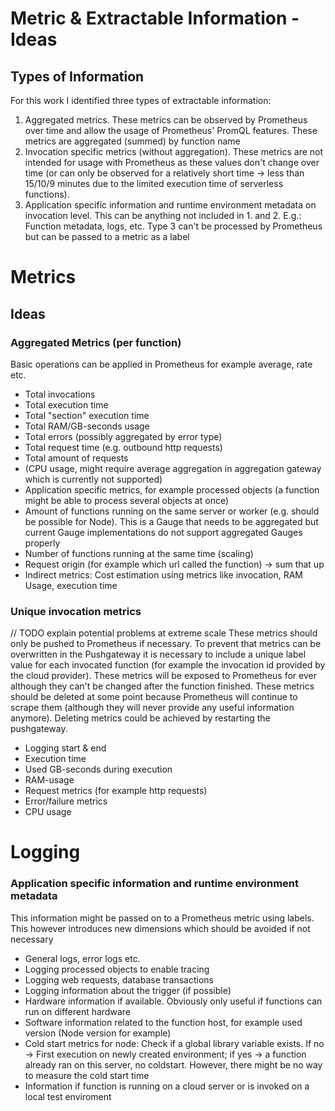 # Metric & Extractable Information - Ideas
## Types of Information

For this work I identified three types of extractable information:

1. Aggregated metrics. These metrics can be observed by Prometheus over time and allow the usage of Prometheus' PromQL features. These metrics are aggregated (summed) by function name
2. Invocation specific metrics (without aggregation). These metrics are not intended for usage with Prometheus as these values don't change over time (or can only be observed for a relatively short time -> less than 15/10/9 minutes due to the limited execution time of serverless functions).
3. Application specific information and runtime environment metadata on invocation level. This can be anything not included in 1. and 2. E.g.: Function metadata, logs, etc. Type 3 can't be processed by Prometheus but can be passed to a metric as a label

# Metrics

## Ideas
### Aggregated Metrics (per function)
Basic operations can be applied in Prometheus for example average, rate etc.
- Total invocations
- Total execution time
- Total "section" execution time
- Total RAM/GB-seconds usage
- Total errors (possibly aggregated by error type)
- Total request time (e.g. outbound http requests)
- Total amount of requests
- (CPU usage, might require average aggregation in aggregation gateway which is currently not supported)
- Application specific metrics, for example processed objects (a function might be able to process several objects at once)
- Amount of functions running on the same server or worker (e.g. should be possible for Node). This is a Gauge that needs to be aggregated but current Gauge implementations do not support aggregated Gauges properly
- Number of functions running at the same time (scaling)
- Request origin (for example which url called the function) -> sum that up
- Indirect metrics: Cost estimation using metrics like invocation, RAM Usage, execution time

### Unique invocation metrics
// TODO explain potential problems at extreme scale
These metrics should only be pushed to Prometheus if necessary. To prevent that metrics can be overwritten in the Pushgateway it is necessary to include a unique label value for each invocated function (for example the invocation id provided by the cloud provider). These metrics will be exposed to Prometheus for ever although they can't be changed after the function finished. These metrics should be deleted at some point because Prometheus will continue to scrape them (although they will never provide any useful information anymore). Deleting metrics could be achieved by restarting the pushgateway.

- Logging start & end
- Execution time
- Used GB-seconds during execution
- RAM-usage
- Request metrics (for example http requests)
- Error/failure metrics
- CPU usage

# Logging

### Application specific information and runtime environment metadata

This information might be passed on to a Prometheus metric using labels. This however introduces new dimensions which should be avoided if not necessary

- General logs, error logs etc.
- Logging processed objects to enable tracing
- Logging web requests, database transactions
- Logging information about the trigger (if possible)
- Hardware information if available. Obviously only useful if functions can run on different hardware
- Software information related to the function host, for example used version (Node version for example)
- Cold start metrics for node: Check if a global library variable exists. If no -> First execution on newly created environment; if yes -> a function already ran on this server, no coldstart. However, there might be no way to measure the cold start time
- Information if function is running on a cloud server or is invoked on a local test enviroment